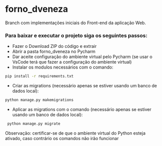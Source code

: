 # forno_dveneza
Branch com implementações iniciais do Front-end da aplicação Web.

### Para baixar e executar o projeto siga os seguintes passos:
* Fazer o Download ZIP do código e extrair
* Abrir a pasta forno_dveneza no Pycharm
* Dar aceite configuração do ambiente virtual pelo Pycharm (se usar o VsCode terá que fazer a configuração do ambiente virtual)
* Instalar os modulos necessários com o comando: 
```sh
pip install -r requirements.txt
```
* Criar as migrations (necessário apenas se estiver usando um banco de dados local):
```sh
python manage.py makemigrations
```
* Aplicar as migrations com o comando (necessário apenas se estiver usando um banco de dados local):
```sh
 python manage.py migrate
 ```

Observação: certificar-se de que o ambiente virtual do Python esteja ativado, caso contrário os comandos não irão funcionar
